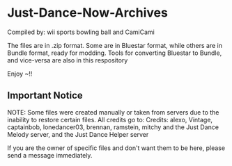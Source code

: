 # Just-Dance-Now-Archives
Compiled by: wii sports bowling ball and CamiCami

The files are in .zip format. Some are in Bluestar format, while others are in Bundle format, ready for modding.
Tools for converting Bluestar to Bundle, and vice-versa are also in this respository

Enjoy ~!!

## Important Notice

NOTE: Some files were created manually or taken from servers due to the inability to restore certain files. All credits go to:
Credits: alexo, Vintage, captainbob, lonedancer03, brennan, ramstein, mitchy and the Just Dance Melody server, and the Just Dance Helper server

If you are the owner of specific files and don't want them to be here, please send a message immediately.

